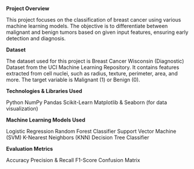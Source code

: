 **Project Overview**

This project focuses on the classification of breast cancer using various machine learning models. The objective is to differentiate between malignant and benign tumors based on given input features, ensuring early detection and diagnosis.

**Dataset**

The dataset used for this project is Breast Cancer Wisconsin (Diagnostic) Dataset from the UCI Machine Learning Repository.
It contains features extracted from cell nuclei, such as radius, texture, perimeter, area, and more.
The target variable is Malignant (1) or Benign (0).

**Technologies & Libraries Used**

Python 
NumPy
Pandas
Scikit-Learn
Matplotlib & Seaborn (for data visualization)

**Machine Learning Models Used**

Logistic Regression
Random Forest Classifier
Support Vector Machine (SVM)
K-Nearest Neighbors (KNN)
Decision Tree Classifier

**Evaluation Metrics**

Accuracy
Precision & Recall
F1-Score
Confusion Matrix




